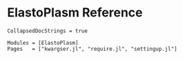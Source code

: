 # ElastoPlasm Reference

```@meta
CollapsedDocStrings = true
```

```@autodocs
Modules = [ElastoPlasm]
Pages   = ["kwargser.jl", "require.jl", "settingup.jl"]
```

